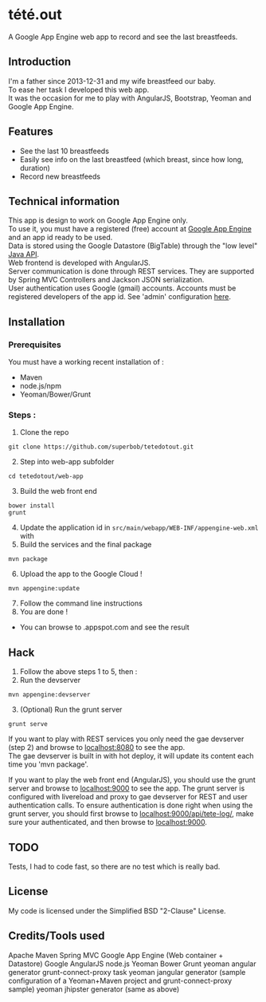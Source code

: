tété.out
========

A Google App Engine web app to record and see the last breastfeeds.

Introduction
------------

I'm a father since 2013-12-31 and my wife breastfeed our baby.<br>
To ease her task I developed this web app.<br>
It was the occasion for me to play with AngularJS, Bootstrap, Yeoman and Google App Engine.

Features
--------

  * See the last 10 breastfeeds
  * Easily see info on the last breastfeed (which breast, since how long, duration)
  * Record new breastfeeds

Technical information
---------------------

This app is design to work on Google App Engine only.<br>
To use it, you must have a registered (free) account at [Google App Engine](https://appengine.google.com/) and an app id ready to be used.<br>
Data is stored using the Google Datastore (BigTable) through the "low level" [Java API](https://developers.google.com/appengine/docs/java/datastore/).<br>
Web frontend is developed with AngularJS.<br>
Server communication is done through REST services. They are supported by Spring MVC Controllers and Jackson JSON serialization.<br>
User authentication uses Google (gmail) accounts. Accounts must be registered developers of the app id. See 'admin' configuration [here](https://developers.google.com/appengine/docs/java/config/webxml#Security_and_Authentication).

Installation
------------

### Prerequisites

You must have a working recent installation of :

 * Maven
 * node.js/npm
 * Yeoman/Bower/Grunt

### Steps :

 1. Clone the repo

  ```
  git clone https://github.com/superbob/tetedotout.git
  ```

 2. Step into web-app subfolder

  ```
  cd tetedotout/web-app
  ```

 3. Build the web front end

  ```
  bower install
  grunt
  ```

 4. Update the application id in `src/main/webapp/WEB-INF/appengine-web.xml` with *<your-own-application-id>*
 5. Build the services and the final package

  ```
  mvn package
  ```

 6. Upload the app to the Google Cloud !

  ```
  mvn appengine:update
  ```

 7. Follow the command line instructions
 8. You are done !
  * You can browse to *<your-own-application-id>*.appspot.com and see the result

Hack
----

 1. Follow the above steps 1 to 5, then :
 2. Run the devserver

  ```
  mvn appengine:devserver
  ```

 3. (Optional) Run the grunt server

  ```
  grunt serve
  ```

If you want to play with REST services you only need the gae devserver (step 2) and browse to [localhost:8080](localhost:8080) to see the app.<br>
The gae devserver is built in with hot deploy, it will update its content each time you 'mvn package'.

If you want to play the web front end (AngularJS), you should use the grunt server and browse to [localhost:9000](localhost:9000) to see the app.
The grunt server is configured with livereload and proxy to gae devserver for REST and user authentication calls.
To ensure authentication is done right when using the grunt server, you should first browse to [localhost:9000/api/tete-log/](localhost:9000/api/tete-log/), make sure your authenticated, and then browse to [localhost:9000](localhost:9000).

TODO
----

Tests, I had to code fast, so there are no test which is really bad.

License
-------

My code is licensed under the Simplified BSD "2-Clause" License.

Credits/Tools used
------------------

Apache Maven
Spring MVC
Google App Engine (Web container + Datastore)
Google AngularJS
node.js
Yeoman
Bower
Grunt
yeoman angular generator
grunt-connect-proxy task
yeoman jangular generator (sample configuration of a Yeoman+Maven project and grunt-connect-proxy sample)
yeoman jhipster generator (same as above)
